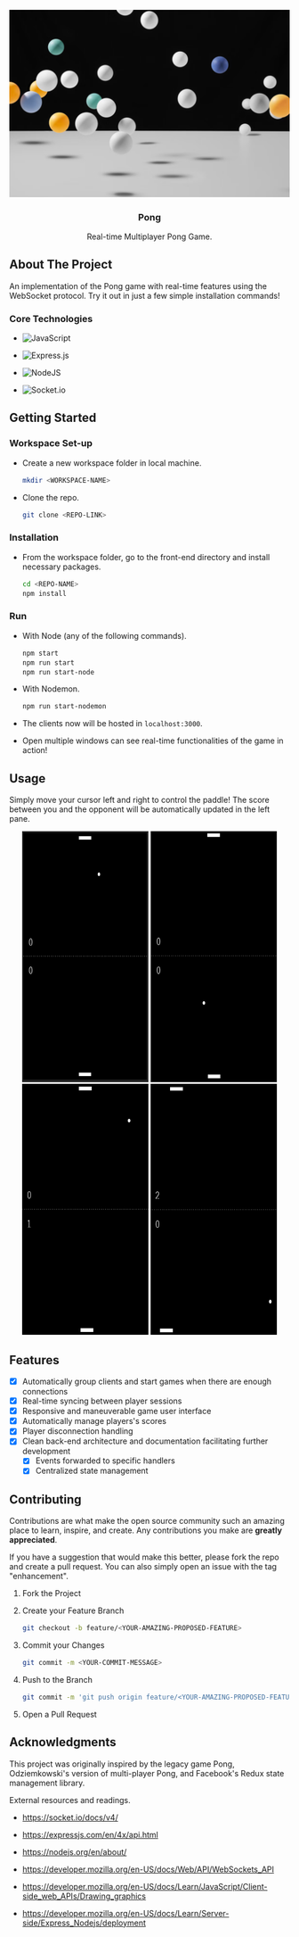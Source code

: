 <p align='center'>
	<img src="./_resources/images/pong.png" width="600px" />
</p>

<h3 align="center">
	Pong
</h3>

<p align="center">
	Real-time Multiplayer Pong Game.
</p>

## About The Project

An implementation of the Pong game with real-time features using the WebSocket protocol. Try it out in just a few simple installation commands!

### Core Technologies

- ![JavaScript](https://img.shields.io/badge/javascript-%23323330.svg?style=for-the-badge&logo=javascript&logoColor=%23F7DF1E)

- ![Express.js](https://img.shields.io/badge/express.js-%23404d59.svg?style=for-the-badge&logo=express&logoColor=%2361DAFB)

- ![NodeJS](https://img.shields.io/badge/node.js-6DA55F?style=for-the-badge&logo=node.js&logoColor=white)

- ![Socket.io](https://img.shields.io/badge/Socket.io-black?style=for-the-badge&logo=socket.io&badgeColor=010101)

## Getting Started

### Workspace Set-up

- Create a new workspace folder in local machine.

  ```sh
  mkdir <WORKSPACE-NAME>
  ```

- Clone the repo.

  ```sh
  git clone <REPO-LINK>
  ```

### Installation

- From the workspace folder, go to the front-end directory and install necessary packages.

  ```sh
  cd <REPO-NAME>
  npm install
  ```

### Run

- With Node (any of the following commands).

  ```sh
  npm start
  npm run start
  npm run start-node
  ```

- With Nodemon.

  ```sh
  npm run start-nodemon
  ```

- The clients now will be hosted in `localhost:3000`.

- Open multiple windows can see real-time functionalities of the game in action!

## Usage

Simply move your cursor left and right to control the paddle! The score between you and the opponent will be automatically updated in the left pane.

<p align="center">
	<img className="center" src="./_resources/images/pong-demo.png" width="45%" height="450px" />
	<img className="center" src="./_resources/images/pong-demo-2.png" width="45%" height="450px" />
	<br />
	<img className="center" src="./_resources/images/pong-demo-score.png" width="45%" height="450px" />
	<img className="center" src="./_resources/images/pong-demo-score-2.png" width="45%" height="450px" />
</p>

## Features

- [x] Automatically group clients and start games when there are enough connections
- [x] Real-time syncing between player sessions
- [x] Responsive and maneuverable game user interface
- [x] Automatically manage players's scores
- [x] Player disconnection handling
- [x] Clean back-end architecture and documentation facilitating further development
  - [x] Events forwarded to specific handlers
  - [x] Centralized state management

## Contributing

Contributions are what make the open source community such an amazing place to learn, inspire, and create. Any contributions you make are **greatly appreciated**.

If you have a suggestion that would make this better, please fork the repo and create a pull request. You can also simply open an issue with the tag "enhancement".

1. Fork the Project

2. Create your Feature Branch

   ```sh
   git checkout -b feature/<YOUR-AMAZING-PROPOSED-FEATURE>
   ```

3. Commit your Changes

   ```sh
   git commit -m <YOUR-COMMIT-MESSAGE>
   ```

4. Push to the Branch

   ```sh
   git commit -m 'git push origin feature/<YOUR-AMAZING-PROPOSED-FEATURE>'
   ```

5. Open a Pull Request

## Acknowledgments

This project was originally inspired by the legacy game Pong, Odziemkowski's version of multi-player Pong, and Facebook's Redux state management library.

External resources and readings.

- https://socket.io/docs/v4/

- https://expressjs.com/en/4x/api.html

- https://nodejs.org/en/about/

- https://developer.mozilla.org/en-US/docs/Web/API/WebSockets_API

- https://developer.mozilla.org/en-US/docs/Learn/JavaScript/Client-side_web_APIs/Drawing_graphics

- https://developer.mozilla.org/en-US/docs/Learn/Server-side/Express_Nodejs/deployment
